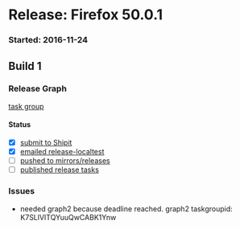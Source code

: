 # Release: Firefox 50.0.1

### Started: 2016-11-24

## Build 1

### Release Graph
[task group](https://tools.taskcluster.net/push-inspector/#/gHLEpwYBRTOCFHfjluJKhA)

#### Status
- [x] [submit to Shipit](https://wiki.mozilla.org/Release:Release_Automation_on_Mercurial:Starting_a_Release#Submit_to_Ship_It)
- [x] [emailed release-localtest](../how-tos/relpro.md#1-email-drivers-re-release-live-on-test-channel)
- [ ] [pushed to mirrors/releases](../how-tos/relpro.md#2-push-to-releases-dir-mirrors)
- [ ] [published release tasks](../how-tos/relpro.md#3-publish-release)

### Issues
- needed graph2 because deadline reached. graph2 taskgroupid: K7SLlVITQYuuQwCABK1Ynw


